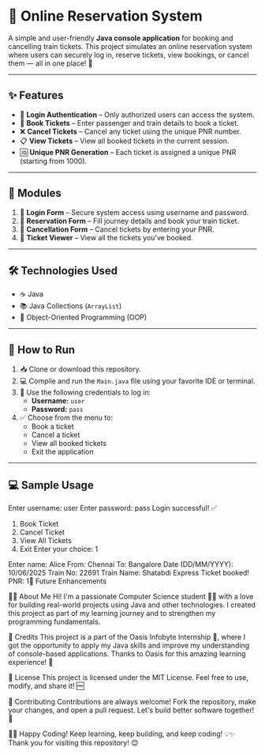 # 🚆 Online Reservation System

A simple and user-friendly **Java console application** for booking and cancelling train tickets. This project simulates an online reservation system where users can securely log in, reserve tickets, view bookings, or cancel them — all in one place! 🧾

---

## ✨ Features

- 🔐 **Login Authentication** – Only authorized users can access the system.
- 🎫 **Book Tickets** – Enter passenger and train details to book a ticket.
- ❌ **Cancel Tickets** – Cancel any ticket using the unique PNR number.
- 📋 **View Tickets** – View all booked tickets in the current session.
- 🆔 **Unique PNR Generation** – Each ticket is assigned a unique PNR (starting from 1000).

---

## 🧩 Modules

1. 🔐 **Login Form** – Secure system access using username and password.
2. 📝 **Reservation Form** – Fill journey details and book your train ticket.
3. 🚫 **Cancellation Form** – Cancel tickets by entering your PNR.
4. 📄 **Ticket Viewer** – View all the tickets you’ve booked.

---

## 🛠️ Technologies Used

- ☕ Java
- 📚 Java Collections (`ArrayList`)
- 🧠 Object-Oriented Programming (OOP)

---

## 🚀 How to Run

1. 📥 Clone or download this repository.
2. 💻 Compile and run the `Main.java` file using your favorite IDE or terminal.
3. 🔑 Use the following credentials to log in:
   - **Username:** `user`
   - **Password:** `pass`
4. ✅ Choose from the menu to:
   - Book a ticket
   - Cancel a ticket
   - View all booked tickets
   - Exit the application

---

## 💻 Sample Usage

Enter username: user
Enter password: pass
Login successful! ✅

1. Book Ticket
2. Cancel Ticket
3. View All Tickets
4. Exit
Enter your choice: 1

Enter name: Alice
From: Chennai
To: Bangalore
Date (DD/MM/YYYY): 10/06/2025
Train No: 22691
Train Name: Shatabdi Express
Ticket booked! PNR: 1🌱 Future Enhancements

🙋‍♀️ About Me
Hi! I'm a passionate Computer Science student 👩‍💻 with a love for building real-world projects using Java and other technologies. I created this project as part of my learning journey and to strengthen my programming fundamentals.

🌟 Credits
This project is a part of the Oasis Infobyte Internship 💼, where I got the opportunity to apply my Java skills and improve my understanding of console-based applications. Thanks to Oasis for this amazing learning experience! 🙏

📄 License
This project is licensed under the MIT License. Feel free to use, modify, and share it! 🆓

🤝 Contributing
Contributions are always welcome! Fork the repository, make your changes, and open a pull request. Let's build better software together! 🚀

👩‍💻 Happy Coding!
Keep learning, keep building, and keep coding! 💡✨
Thank you for visiting this repository! 😊
